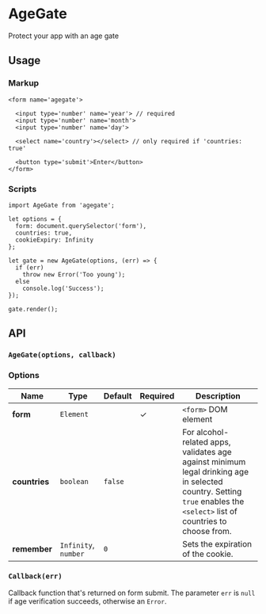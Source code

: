 # AgeGate
Protect your app with an age gate

## Usage

### Markup
```
<form name='agegate'>

  <input type='number' name='year'> // required
  <input type='number' name='month'>
  <input type='number' name='day'>
  
  <select name='country'></select> // only required if 'countries: true'
  
  <button type='submit'>Enter</button>
</form>
```

### Scripts
```
import AgeGate from 'agegate';

let options = {
  form: document.querySelector('form'),
  countries: true,
  cookieExpiry: Infinity
};

let gate = new AgeGate(options, (err) => {
  if (err)
    throw new Error('Too young');
  else
    console.log('Success');
});

gate.render();
```

## API

### `AgeGate(options, callback)`

### Options

Name | Type | Default | Required | Description
--- | --- | --- | --- | ---
**form** | `Element` || ✓ | `<form>` DOM element
**countries** | `boolean` | `false` | | For alcohol-related apps, validates age against minimum legal drinking age in selected country. Setting `true` enables the `<select>` list of countries to choose from.
**remember** | `Infinity`, `number` | `0` | | Sets the expiration of the cookie.

### `Callback(err)`
Callback function that's returned on form submit. The parameter `err` is `null` if age verification succeeds, otherwise an `Error`.

